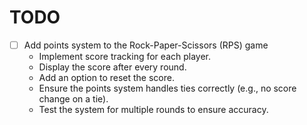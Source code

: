 # TODO

- [ ] Add points system to the Rock-Paper-Scissors (RPS) game
    - Implement score tracking for each player.
    - Display the score after every round.
    - Add an option to reset the score.
    - Ensure the points system handles ties correctly (e.g., no score change on a tie).
    - Test the system for multiple rounds to ensure accuracy.
